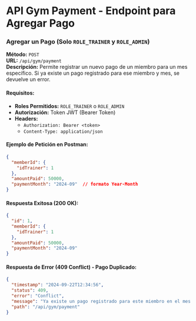 # API Gym Payment - Endpoint para Agregar Pago

### Agregar un Pago (Solo `ROLE_TRAINER` y `ROLE_ADMIN`)

**Método:** `POST`  
**URL:** `/api/gym/payment`  
**Descripción:** Permite registrar un nuevo pago de un miembro para un mes específico. Si ya existe un pago registrado para ese miembro y mes, se devuelve un error.

#### Requisitos:

- **Roles Permitidos:** `ROLE_TRAINER` o `ROLE_ADMIN`
- **Autorización:** Token JWT (Bearer Token)
- **Headers:**
  - `Authorization: Bearer <token>`
  - `Content-Type: application/json`

#### Ejemplo de Petición en Postman:

```json
{
  "memberId": {
    "idTrainer": 1
  },
  "amountPaid": 50000,
  "paymentMonth": "2024-09"  // formato Year-Month
}
```

#### Respuesta Exitosa (200 OK):

```json
{
  "id": 1,
  "memberId": {
    "idTrainer": 1
  },
  "amountPaid": 50000,
  "paymentMonth": "2024-09"
}
```

#### Respuesta de Error (409 Conflict) - Pago Duplicado:

```json
{
  "timestamp": "2024-09-22T12:34:56",
  "status": 409,
  "error": "Conflict",
  "message": "Ya existe un pago registrado para este miembro en el mes especificado.",
  "path": "/api/gym/payment"
}
```
